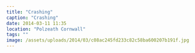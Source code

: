 ```yaml
---
title: "Crashing"
caption: "Crashing"
date: 2014-03-11 11:35
location: "Polzeath Cornwall"
tags: ""
image: /assets/uploads/2014/03/c08ac245fd233c82c58ba600207b191f.jpg
---
```

